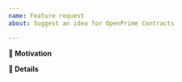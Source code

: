 ```yaml
---
name: Feature request
about: Suggest an idea for OpenPrime Contracts

---
```


**🧐 Motivation**
<!-- Is your feature request related to a specific problem? Is it just a crazy idea? Tell us about it! -->

**📝 Details**
<!-- Please describe your feature request in detail. -->

<!-- Make sure that you have reviewed the OpenPrime Contributor Guidelines. -->
<!-- https://github.com/OpenPrime/payprime-contracts/blob/master/CONTRIBUTING.md -->
